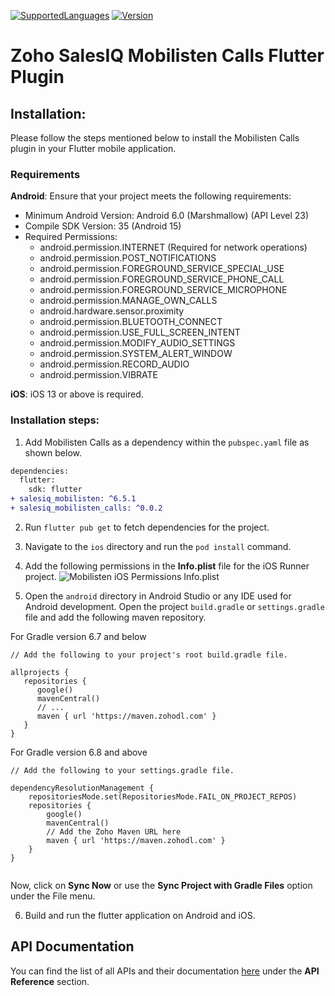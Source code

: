 [![SupportedLanguages](https://img.shields.io/badge/Platforms-iOS%20%7C%20%20Android-green.svg)](https://flutter.dev/) [![Version](https://img.shields.io/badge/version-0.0.2-blue.svg)](https://mobilisten.io/)

# Zoho SalesIQ Mobilisten Calls Flutter Plugin

## Installation:

Please follow the steps mentioned below to install the Mobilisten Calls plugin in your Flutter
mobile application.

### Requirements

**Android**:
Ensure that your project meets the following requirements:

- Minimum Android Version: Android 6.0 (Marshmallow) (API Level 23)
- Compile SDK Version: 35 (Android 15)
- Required Permissions:
  - android.permission.INTERNET (Required for network operations)
  - android.permission.POST_NOTIFICATIONS
  - android.permission.FOREGROUND_SERVICE_SPECIAL_USE
  - android.permission.FOREGROUND_SERVICE_PHONE_CALL
  - android.permission.FOREGROUND_SERVICE_MICROPHONE
  - android.permission.MANAGE_OWN_CALLS
  - android.hardware.sensor.proximity
  - android.permission.BLUETOOTH_CONNECT
  - android.permission.USE_FULL_SCREEN_INTENT
  - android.permission.MODIFY_AUDIO_SETTINGS
  - android.permission.SYSTEM_ALERT_WINDOW
  - android.permission.RECORD_AUDIO
  - android.permission.VIBRATE

**iOS**: iOS 13 or above is required.

### Installation steps:

1. Add Mobilisten Calls as a dependency within the `pubspec.yaml` file as shown below.

```diff
dependencies:
  flutter:
    sdk: flutter
+ salesiq_mobilisten: ^6.5.1
+ salesiq_mobilisten_calls: ^0.0.2
```

2. Run `flutter pub get` to fetch dependencies for the project.

3. Navigate to the `ios` directory and run the `pod install` command.

4. Add the following permissions in the **Info.plist** file for the iOS Runner project.
   ![Mobilisten iOS Permissions Info.plist](https://www.zohowebstatic.com/sites/default/files/u71249/SDK2/cordova-installation-step2.png)

5. Open the `android` directory in Android Studio or any IDE used for Android development. Open the
   project `build.gradle` or `settings.gradle` file and add the following maven repository.

For Gradle version 6.7 and below

```Gradle
// Add the following to your project's root build.gradle file.

allprojects {
   repositories {
      google()
      mavenCentral()
      // ...
      maven { url 'https://maven.zohodl.com' }
   }
}
```

For Gradle version 6.8 and above

```Gradle
// Add the following to your settings.gradle file.

dependencyResolutionManagement {
    repositoriesMode.set(RepositoriesMode.FAIL_ON_PROJECT_REPOS)
    repositories {
        google()
        mavenCentral()
        // Add the Zoho Maven URL here
        maven { url 'https://maven.zohodl.com' }
    }
}
```

<img alt class="screenshot" src="https://www.zohowebstatic.com/sites/default/files/u7370/rn1.png" alt="Mobilisten Android Gradle Sync"/>

Now, click on **Sync Now** or use the **Sync Project with Gradle Files** option under the File menu.

6. Build and run the flutter application on Android and iOS.

## API Documentation

You can find the list of all APIs and their
documentation [here](https://www.zoho.com/salesiq/help/developer-guides/flutter-sdk-installation.html)
under the **API Reference** section.
